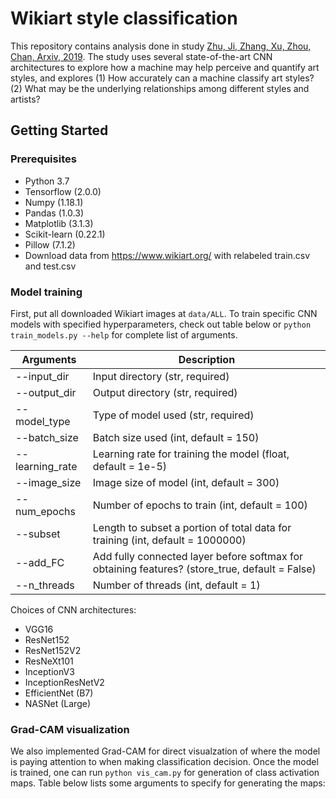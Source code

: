 # Wikiart style classification
This repository contains analysis done in study [Zhu, Ji, Zhang, Xu, Zhou, Chan, Arxiv, 2019](https://arxiv.org/abs/1911.10091). The study uses several state-of-the-art CNN architectures to explore how a machine may help perceive and quantify art styles, and explores (1) How accurately can a machine classify art styles? (2) What may be the underlying relationships among different styles and artists?

## Getting Started

### Prerequisites
* Python 3.7
* Tensorflow (2.0.0)
* Numpy (1.18.1)
* Pandas (1.0.3)
* Matplotlib (3.1.3)
* Scikit-learn (0.22.1)
* Pillow (7.1.2)
* Download data from https://www.wikiart.org/ with relabeled train.csv and test.csv

### Model training
First, put all downloaded Wikiart images at ```data/ALL```. To train specific CNN models with specified hyperparameters, check out table below or ```python train_models.py --help``` for complete list of arguments.

Arguments | Description
--------------|---------------------------------------------------------
--input_dir | Input directory (str, required)
--output_dir | Output directory (str, required)
--model_type | Type of model used (str, required)
--batch_size | Batch size used (int, default = 150)
--learning_rate | Learning rate for training the model (float, default = 1e-5)
--image_size | Image size of model (int, default = 300)
--num_epochs | Number of epochs to train (int, default = 100)
--subset | Length to subset a portion of total data for training (int, default = 1000000)
--add_FC | Add fully connected layer before softmax for obtaining features? (store_true, default = False)
--n_threads | Number of threads (int, default = 1)

Choices of CNN architectures:
* VGG16
* ResNet152
* ResNet152V2
* ResNeXt101
* InceptionV3
* InceptionResNetV2
* EfficientNet (B7)
* NASNet (Large)

### Grad-CAM visualization
We also implemented Grad-CAM for direct visualzation of where the model is paying attention to when making classification decision. Once the model is trained, one can run ```python vis_cam.py``` for generation of class activation maps. Table below lists some arguments to specify for generating the maps:
